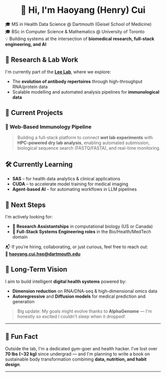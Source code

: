 <h1 align="center">👋 Hi, I'm Haoyang (Henry) Cui</h1>

🎓 MS in Health Data Science @ Dartmouth (Geisel School of Medicine)  
🎓 BSc in Computer Science & Mathematics @ University of Toronto  
💡 Building systems at the intersection of **biomedical research, full-stack engineering, and AI**


## 🔬 Research & Lab Work

I'm currently part of the [**Lee Lab**](https://lee-lab.engineering.dartmouth.edu/), where we explore:
- The **evolution of antibody repertoires** through high-throughput RNA/protein data
- Scalable modelling and automated analysis pipelines for **immunological data**


## 🚀 Current Projects

### 🧪 Web-Based Immunology Pipeline
> Building a full-stack platform to connect **wet lab experiments** with **HPC-powered dry lab analysis**, enabling automated submission, biological sequence search (FASTQ/FASTA), and real-time monitoring.



## 🛠️ Currently Learning
- **SAS** – for health data analytics & clinical applications  
- **CUDA** – to accelerate model training for medical imaging  
- **Agent-based AI** – for automating workflows in LLM pipelines  


## 🧬 Next Steps

I'm actively looking for:

- 🔬 **Research Assistantships** in computational biology (US or Canada)
- 🏥 **Full-Stack Systems Engineering roles** in the Bio/Health/MedTech domain

📬 If you’re hiring, collaborating, or just curious, feel free to reach out:  
**📧 haoyang.cui.hse@dartmouth.edu**

## 🎯 Long-Term Vision

I aim to build intelligent **digital health systems** powered by:
- **Dimension reduction** on RNA/DNA-seq & high-dimensional omics data
- **Autoregressive** and **Diffusion models** for medical prediction and generation

> Big update: My goals might evolve thanks to **AlphaGenome** — I'm honestly so excited I couldn't sleep when it dropped!

---

## 💪 Fun Fact

Outside the lab, I'm a dedicated gym-goer and health hacker. I’ve lost over **70 lbs (~32 kg)** since undergrad — and I'm planning to write a book on sustainable body transformation combining **data, nutrition, and habit design**.

---

<!-- Optional GitHub Stats -->
<!-- 
[![HYBleek's GitHub stats](https://github-readme-stats.vercel.app/api?username=HYBleek&show_icons=true&theme=default)](https://github.com/anuraghazra/github-readme-stats)
-->

